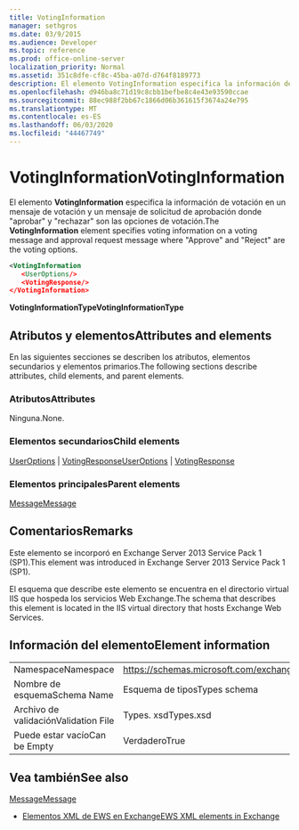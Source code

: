 ```yaml
---
title: VotingInformation
manager: sethgros
ms.date: 03/9/2015
ms.audience: Developer
ms.topic: reference
ms.prod: office-online-server
localization_priority: Normal
ms.assetid: 351c8dfe-cf8c-45ba-a07d-d764f8189773
description: El elemento VotingInformation especifica la información de voto en un mensaje de voto y un mensaje de solicitud de aprobación whereApproveandRejectare las opciones de votación.
ms.openlocfilehash: d946ba8c71d19c8cbb1befbe8c4e43e93590ccae
ms.sourcegitcommit: 88ec988f2bb67c1866d06b361615f3674a24e795
ms.translationtype: MT
ms.contentlocale: es-ES
ms.lasthandoff: 06/03/2020
ms.locfileid: "44467749"
---
```

# <a name="votinginformation"></a><span data-ttu-id="cebda-103">VotingInformation</span><span class="sxs-lookup"><span data-stu-id="cebda-103">VotingInformation</span></span>

<span data-ttu-id="cebda-104">El elemento **VotingInformation** especifica la información de votación en un mensaje de votación y un mensaje de solicitud de aprobación donde "aprobar" y "rechazar" son las opciones de votación.</span><span class="sxs-lookup"><span data-stu-id="cebda-104">The **VotingInformation** element specifies voting information on a voting message and approval request message where "Approve" and "Reject" are the voting options.</span></span> 
  
```XML
<VotingInformation
   <UserOptions/>
   <VotingResponse/>
</VotingInformation>
```

 <span data-ttu-id="cebda-105">**VotingInformationType**</span><span class="sxs-lookup"><span data-stu-id="cebda-105">**VotingInformationType**</span></span>
## <a name="attributes-and-elements"></a><span data-ttu-id="cebda-106">Atributos y elementos</span><span class="sxs-lookup"><span data-stu-id="cebda-106">Attributes and elements</span></span>

<span data-ttu-id="cebda-107">En las siguientes secciones se describen los atributos, elementos secundarios y elementos primarios.</span><span class="sxs-lookup"><span data-stu-id="cebda-107">The following sections describe attributes, child elements, and parent elements.</span></span>
  
### <a name="attributes"></a><span data-ttu-id="cebda-108">Atributos</span><span class="sxs-lookup"><span data-stu-id="cebda-108">Attributes</span></span>

<span data-ttu-id="cebda-109">Ninguna.</span><span class="sxs-lookup"><span data-stu-id="cebda-109">None.</span></span>
  
### <a name="child-elements"></a><span data-ttu-id="cebda-110">Elementos secundarios</span><span class="sxs-lookup"><span data-stu-id="cebda-110">Child elements</span></span>

<span data-ttu-id="cebda-111">[UserOptions](useroptions.md)  |  [VotingResponse](votingresponse.md)</span><span class="sxs-lookup"><span data-stu-id="cebda-111">[UserOptions](useroptions.md) | [VotingResponse](votingresponse.md)</span></span>
  
### <a name="parent-elements"></a><span data-ttu-id="cebda-112">Elementos principales</span><span class="sxs-lookup"><span data-stu-id="cebda-112">Parent elements</span></span>

[<span data-ttu-id="cebda-113">Message</span><span class="sxs-lookup"><span data-stu-id="cebda-113">Message</span></span>](message-ex15websvcsotherref.md)
  
## <a name="remarks"></a><span data-ttu-id="cebda-114">Comentarios</span><span class="sxs-lookup"><span data-stu-id="cebda-114">Remarks</span></span>

<span data-ttu-id="cebda-115">Este elemento se incorporó en Exchange Server 2013 Service Pack 1 (SP1).</span><span class="sxs-lookup"><span data-stu-id="cebda-115">This element was introduced in Exchange Server 2013 Service Pack 1 (SP1).</span></span>
  
<span data-ttu-id="cebda-116">El esquema que describe este elemento se encuentra en el directorio virtual IIS que hospeda los servicios Web Exchange.</span><span class="sxs-lookup"><span data-stu-id="cebda-116">The schema that describes this element is located in the IIS virtual directory that hosts Exchange Web Services.</span></span>
  
## <a name="element-information"></a><span data-ttu-id="cebda-117">Información del elemento</span><span class="sxs-lookup"><span data-stu-id="cebda-117">Element information</span></span>

|||
|:-----|:-----|
|<span data-ttu-id="cebda-118">Namespace</span><span class="sxs-lookup"><span data-stu-id="cebda-118">Namespace</span></span>  <br/> |https://schemas.microsoft.com/exchange/services/2006/types  <br/> |
|<span data-ttu-id="cebda-119">Nombre de esquema</span><span class="sxs-lookup"><span data-stu-id="cebda-119">Schema Name</span></span>  <br/> |<span data-ttu-id="cebda-120">Esquema de tipos</span><span class="sxs-lookup"><span data-stu-id="cebda-120">Types schema</span></span>  <br/> |
|<span data-ttu-id="cebda-121">Archivo de validación</span><span class="sxs-lookup"><span data-stu-id="cebda-121">Validation File</span></span>  <br/> |<span data-ttu-id="cebda-122">Types. xsd</span><span class="sxs-lookup"><span data-stu-id="cebda-122">Types.xsd</span></span>  <br/> |
|<span data-ttu-id="cebda-123">Puede estar vacío</span><span class="sxs-lookup"><span data-stu-id="cebda-123">Can be Empty</span></span>  <br/> |<span data-ttu-id="cebda-124">Verdadero</span><span class="sxs-lookup"><span data-stu-id="cebda-124">True</span></span>  <br/> |
   
## <a name="see-also"></a><span data-ttu-id="cebda-125">Vea también</span><span class="sxs-lookup"><span data-stu-id="cebda-125">See also</span></span>



[<span data-ttu-id="cebda-126">Message</span><span class="sxs-lookup"><span data-stu-id="cebda-126">Message</span></span>](message-ex15websvcsotherref.md)


- [<span data-ttu-id="cebda-127">Elementos XML de EWS en Exchange</span><span class="sxs-lookup"><span data-stu-id="cebda-127">EWS XML elements in Exchange</span></span>](ews-xml-elements-in-exchange.md)

